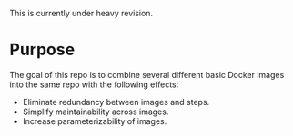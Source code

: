 This is currently under heavy revision.

# Purpose

The goal of this repo is to combine several different basic Docker images into the same repo with the following effects:

 * Eliminate redundancy between images and steps.
 * Simplify maintainability across images.
 * Increase parameterizability of images.

